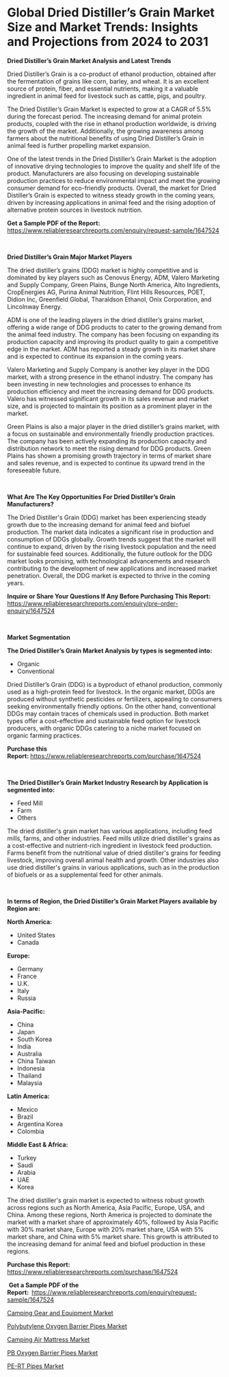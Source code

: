 <p><h1>Global Dried Distiller’s Grain Market Size and Market Trends: Insights and Projections from 2024 to 2031</h1></p><p><strong>Dried Distiller’s Grain Market Analysis and Latest Trends</strong></p>
<p><p>Dried Distiller’s Grain is a co-product of ethanol production, obtained after the fermentation of grains like corn, barley, and wheat. It is an excellent source of protein, fiber, and essential nutrients, making it a valuable ingredient in animal feed for livestock such as cattle, pigs, and poultry.</p><p>The Dried Distiller’s Grain Market is expected to grow at a CAGR of 5.5% during the forecast period. The increasing demand for animal protein products, coupled with the rise in ethanol production worldwide, is driving the growth of the market. Additionally, the growing awareness among farmers about the nutritional benefits of using Dried Distiller’s Grain in animal feed is further propelling market expansion.</p><p>One of the latest trends in the Dried Distiller’s Grain Market is the adoption of innovative drying technologies to improve the quality and shelf life of the product. Manufacturers are also focusing on developing sustainable production practices to reduce environmental impact and meet the growing consumer demand for eco-friendly products. Overall, the market for Dried Distiller’s Grain is expected to witness steady growth in the coming years, driven by increasing applications in animal feed and the rising adoption of alternative protein sources in livestock nutrition.</p></p>
<p><strong>Get a Sample PDF of the Report:&nbsp;</strong> <a href="https://www.reliableresearchreports.com/enquiry/request-sample/1647524">https://www.reliableresearchreports.com/enquiry/request-sample/1647524</a></p>
<p>&nbsp;</p>
<p><strong>Dried Distiller’s Grain Major Market Players</strong></p>
<p><p>The dried distiller’s grains (DDG) market is highly competitive and is dominated by key players such as Cenovus Energy, ADM, Valero Marketing and Supply Company, Green Plains, Bunge North America, Alto Ingredients, CropEnergies AG, Purina Animal Nutrition, Flint Hills Resources, POET, Didion Inc, Greenfield Global, Tharaldson Ethanol, Onix Corporation, and Lincolnway Energy.</p><p>ADM is one of the leading players in the dried distiller’s grains market, offering a wide range of DDG products to cater to the growing demand from the animal feed industry. The company has been focusing on expanding its production capacity and improving its product quality to gain a competitive edge in the market. ADM has reported a steady growth in its market share and is expected to continue its expansion in the coming years.</p><p>Valero Marketing and Supply Company is another key player in the DDG market, with a strong presence in the ethanol industry. The company has been investing in new technologies and processes to enhance its production efficiency and meet the increasing demand for DDG products. Valero has witnessed significant growth in its sales revenue and market size, and is projected to maintain its position as a prominent player in the market.</p><p>Green Plains is also a major player in the dried distiller’s grains market, with a focus on sustainable and environmentally friendly production practices. The company has been actively expanding its production capacity and distribution network to meet the rising demand for DDG products. Green Plains has shown a promising growth trajectory in terms of market share and sales revenue, and is expected to continue its upward trend in the foreseeable future.</p></p>
<p>&nbsp;</p>
<p><strong>What Are The Key Opportunities For Dried Distiller’s Grain Manufacturers?</strong></p>
<p><p>The Dried Distiller's Grain (DDG) market has been experiencing steady growth due to the increasing demand for animal feed and biofuel production. The market data indicates a significant rise in production and consumption of DDGs globally. Growth trends suggest that the market will continue to expand, driven by the rising livestock population and the need for sustainable feed sources. Additionally, the future outlook for the DDG market looks promising, with technological advancements and research contributing to the development of new applications and increased market penetration. Overall, the DDG market is expected to thrive in the coming years.</p></p>
<p><strong>Inquire or Share Your Questions If Any Before Purchasing This Report:</strong> <a href="https://www.reliableresearchreports.com/enquiry/pre-order-enquiry/1647524">https://www.reliableresearchreports.com/enquiry/pre-order-enquiry/1647524</a></p>
<p>&nbsp;</p>
<p><strong>Market Segmentation</strong></p>
<p><strong>The Dried Distiller’s Grain Market Analysis by types is segmented into:</strong></p>
<p><ul><li>Organic</li><li>Conventional</li></ul></p>
<p><p>Dried Distiller’s Grain (DDG) is a byproduct of ethanol production, commonly used as a high-protein feed for livestock. In the organic market, DDGs are produced without synthetic pesticides or fertilizers, appealing to consumers seeking environmentally friendly options. On the other hand, conventional DDGs may contain traces of chemicals used in production. Both market types offer a cost-effective and sustainable feed option for livestock producers, with organic DDGs catering to a niche market focused on organic farming practices.</p></p>
<p><strong>Purchase this Report:&nbsp;</strong><a href="https://www.reliableresearchreports.com/purchase/1647524">https://www.reliableresearchreports.com/purchase/1647524</a></p>
<p>&nbsp;</p>
<p><strong>The Dried Distiller’s Grain Market Industry Research by Application is segmented into:</strong></p>
<p><ul><li>Feed Mill</li><li>Farm</li><li>Others</li></ul></p>
<p><p>The dried distiller's grain market has various applications, including feed mills, farms, and other industries. Feed mills utilize dried distiller's grains as a cost-effective and nutrient-rich ingredient in livestock feed production. Farms benefit from the nutritional value of dried distiller's grains for feeding livestock, improving overall animal health and growth. Other industries also use dried distiller's grains in various applications, such as in the production of biofuels or as a supplemental feed for other animals.</p></p>
<p>&nbsp;</p>
<p><strong>In terms of Region, the Dried Distiller’s Grain Market Players available by Region are:</strong></p>
<p>
    <p> <strong> North America: </strong>
        <ul>
            <li>United States</li>
            <li>Canada</li>
        </ul>
        </p> 
    <p> <strong> Europe: </strong>
        <ul>
            <li>Germany</li>
            <li>France</li>
            <li>U.K.</li>
            <li>Italy</li>
            <li>Russia</li>
        </ul>
        </p> 
    <p> <strong> Asia-Pacific: </strong>
        <ul>
            <li>China</li>
            <li>Japan</li>
            <li>South Korea</li>
            <li>India</li>
            <li>Australia</li>
            <li>China Taiwan</li>
            <li>Indonesia</li>
            <li>Thailand</li>
            <li>Malaysia</li>
        </ul>
        </p> 
    <p> <strong> Latin America: </strong>
        <ul>
            <li>Mexico</li>
            <li>Brazil</li>
            <li>Argentina Korea</li>
            <li>Colombia</li>
        </ul>
        </p> 
    <p> <strong> Middle East & Africa: </strong>
        <ul>
            <li>Turkey</li>
            <li>Saudi</li>
            <li>Arabia</li>
            <li>UAE</li>
            <li>Korea</li>
        </ul>
    </p>
    </p>
<p><p>The dried distiller's grain market is expected to witness robust growth across regions such as North America, Asia Pacific, Europe, USA, and China. Among these regions, North America is projected to dominate the market with a market share of approximately 40%, followed by Asia Pacific with 30% market share, Europe with 20% market share, USA with 5% market share, and China with 5% market share. This growth is attributed to the increasing demand for animal feed and biofuel production in these regions.</p></p>
<p><strong>Purchase this Report: </strong><a href="https://www.reliableresearchreports.com/purchase/1647524">https://www.reliableresearchreports.com/purchase/1647524</a></p>
<p>&nbsp;<strong>Get a Sample PDF of the Report:&nbsp;&nbsp;</strong><a href="https://www.reliableresearchreports.com/enquiry/request-sample/1647524">https://www.reliableresearchreports.com/enquiry/request-sample/1647524</a></p>
<p><strong></strong></p>
<p><p><a href="https://view.publitas.com/reportprime-1/camping-gear-and-equipment-market-size-share-trends-analysis-report-by-application-regional-outlook-competitive-strategies-and-segment-forecasts-2024-2031/">Camping Gear and Equipment Market</a></p><p><a href="https://glittery-fuchsia-86a.notion.site/Polybutylene-Oxygen-Barrier-Pipes-Market-Provides-a-Comprehensive-Analysis-Including-a-Macro-Overvie-d5147c3bbd1b4a9bac6682775fbece51">Polybutylene Oxygen Barrier Pipes Market</a></p><p><a href="https://view.publitas.com/reportprime-1/camping-air-mattress-market-research-report-forecasted-for-period-from-2024-2031-by-market-type-market-application-and-region/">Camping Air Mattress Market</a></p><p><a href="https://acidic-farm-354.notion.site/Insights-into-PB-Oxygen-Barrier-Pipes-Market-Size-Analysing-Market-Share-Trends-and-Growth-from-2-bab6794150c7459d802e3ee280cd2a30">PB Oxygen Barrier Pipes Market</a></p><p><a href="https://glittery-fuchsia-86a.notion.site/Global-PE-RT-Pipes-Market-by-Types-Applications-and-Major-Players-with-Regional-Growth-Rate-Analy-db1e9b8c299346efaa77da688493c27a">PE-RT Pipes Market</a></p></p>